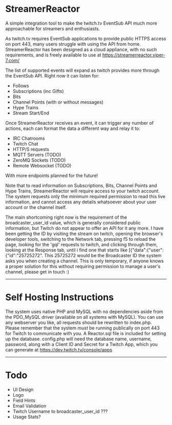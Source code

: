 # StreamerReactor

A simple integration tool to make the twitch.tv EventSub API much more approachable for streamers and enthusiasts.

As twitch.tv requires EventSub applications to provide public HTTPS access on port 443, many users struggle with using the API from home.
StreamerReactor has been designed as a cloud appliance, with no such requirements, and is freely available to use at https://streamerreactor.viper-7.com/


The list of supported events will expand as twitch provides more through the EventSub API. Right now it can listen for:

* Follows
* Subscriptions (inc Gifts)
* Bits
* Channel Points (with or without messages)
* Hype Trains
* Stream Start/End

Once StreamerReactor receives an event, it can trigger any number of actions, each can format the data a different way and relay it to:

* IRC Chatrooms
* Twitch Chat
* HTTP/S requests
* MQTT Servers (TODO)
* ZeroMQ Sockets (TODO)
* Remote Websocket (TODO)

With more endpoints planned for the future!

Note that to read information on Subscriptions, Bits, Channel Points and Hype Trains, StreamerReactor will require access to your twitch account. The system requests only the minimum required permission to read this live information, and cannot access any details whatsoever about your user account or the channel itself.


The main shortcoming right now is the requirement of the broadcaster_user_id value, which is generally considered public information, but Twitch do not appear to offer an API for it any more. I have been getting the ID by visiting the stream on twitch, opening the browser's developer tools, switching to the Network tab, pressing f5 to reload the page, looking for the 'gql' requests to twitch, and clicking through them, looking at the Response tab, until i find one that starts like [{"data":{"user":{"id":"25725272". This 25725272 would be the Broadcaster ID the system asks you when creating a channel.
This is only temporary, if anyone knows a proper solution for this without requiring permission to manage a user's channel, please get in touch :)

---

# Self Hosting Instructions

The system uses native PHP and MySQL with no dependencies aside from the PDO_MySQL driver (available on all systems with MySQL). You can use any webserver you like, all requests should be rewritten to index.php. Please remember that the system *must* be running publically on port 443 for Twitch to communicate with you.
A Reactor.sql file is included for setting up the database. config.php will need the database name, username, password, along with a Client ID and Secret for a Twitch App, which you can generate at https://dev.twitch.tv/console/apps

---

# Todo

* UI Design
* Logo
* Field Hints
* Email Validation
* Twitch Username to broadcaster_user_id ???
* Usage Stats?

